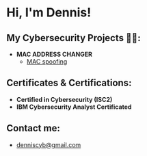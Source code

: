 <h1>Hi, I'm Dennis! </h1>

<h2> My Cybersecurity Projects 👨‍💻:</h2>

- <b>MAC ADDRESS CHANGER</b>
  - [MAC spoofing](https://github.com/DeeOj/MAC-Address-Changer)

  

<h2> Certificates & Certifications:</h2>

  - <b>Certified in Cybersecurity (ISC2)</b>
  - <b>IBM Cybersecurity Analyst Certificated</b> 


<h2> Contact me:</h2>

- denniscyb@gmail.com 
